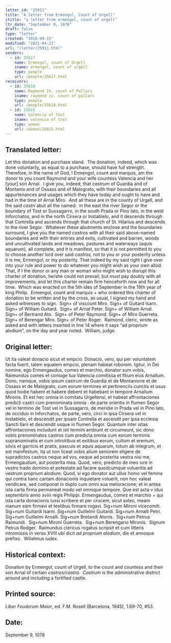 ```yaml
---
letter_id: "25911"
title: "A letter from Ermongol, Count of Urgell"
ititle: "a letter from ermongol, count of urgell"
ltr_date: "September 9, 1078"
draft: false
type: "letter"
created: "2016-09-15"
modified: "2021-04-21"
url: "/letter/25911.html"
senders:
  - id: 25617
    name: Ermengol, count of Urgell
    iname: ermengol, count of urgell
    type: people
    url: /people/25617.html
receivers:
  - id: 25618
    name: Raymond IV, count of Pallars
    iname: raymond iv, count of pallars
    type: people
    url: /people/25618.html
  - id: 25615
    name: Valencia of Tost
    iname: valencia of tost
    type: woman
    url: /woman/25615.html
---
```

<h2> Translated letter:</h2><p>Let this donation and purchase stand.&nbsp; The donation, indeed, which was done voluntarily, as equal to a purchase, should have full strength.&nbsp; Therefore, in the name of God, I Ermengol, count and marquis, am the donor to you count Raymond and your wife countess Valencia and her [your] son Arnal.&nbsp; I give you, indeed, that <i>castrum </i>of Guardia and of Montanio and of Ossass and of Malograto, with their boundaries and all appurtenances and usages which they have today and ought to have and had in the time of Arnal Miro.&nbsp; And all these are in the county of Urgell, and the said <i>castri</i> abut all the named:&nbsp; in the east the river Segor or the boundary of Tost or Sussagarro, in the south Prada or Pino lato, in the west Inforchatos, and in the north Cirsera or Instablelo, and it descends through that Contrella and ascends through that church of St. Hilarius and descends to the river Segor.&nbsp; Whatever these abutments enclose and the boundaries surround, I give you the named <i>castros</i> with all their said above-named boundaries and with their entries and exits, cultivated and barren, woods and uncultivated lands and meadows, pastures and waterways (aquis aquarum), all complete, and it is manifest, so that it is not permitted to you to choose another lord over said <i>castros,</i> not to you or your posterity unless it is me, Ermengol, or my posterity. That indeed by my said right I give over into your rule and power to do whatever you might wish as your own allod.&nbsp;&nbsp; That, if I the donor or any man or woman who might wish to disrupt this charter of donation, he/she could not prevail, but must pay doubly with all improvements; and let this charter remain firm henceforth now and for all time.&nbsp; Which was enacted on the 5th ides of September in the 19th year of king Philip.&nbsp; Ermengol, count and marquis + who ordered this charter of donation to be written and by the cross, as usual, I signed my hand and asked witnesses to sign.&nbsp; Sign+ of viscount Miro. Sign+ of Guitard Isarn.&nbsp; Sign+ of William Guitard.&nbsp; Sign+ of Arnal Peter. Sign+ of William Arnal.&nbsp; Sign+ of Bertrand Ato. &nbsp;Sign+ of Peter Raymond. Sign+ of Miro Guerreta.&nbsp; Sign+ of Berengar Miro. Sign+ of Peter Roger.&nbsp; Raimond, cleric, wrote as asked and with letters inserted in line 14 where it says “ad proprium alodium”, on the day and year noted.&nbsp; William, judge.&nbsp;</p><h2 class="mt-4"> Original letter:</h2><p>Ut ita valeat donacio sicut et empcio. Donacio, vero, qui per voluntatem facta fuerit, talem equalem empcio, plenam habeat roborem. Igitur, in Dei nomine, ego Ermengaudus, comes et marchio, donator sum vobis, Raimundus comes et coniuge tua Valencia comitissa et filium eius Arnallum. Dono, namque, vobis ipsum castrum de Guardia et de Montanione et de Ossass et de Malograto, cum eorum termines et pertinenciis cunctis et usus quod hodie habent et habere debent et habebant in tempore Arnallum Mironis. Et est hec omnia in comitatu Urgellensi, et habeat affrontaciones predicti castri cum prenominata omnia : de parte orientis in flumen Segor vel in termino de Tost vel in Sussagarro, de meridie in Prada vel in Pino lato, de occiduo in Inforchatos, de parte, vero, circi in ipsa Cirsera vel in Instablelo, et descendit per ipsam Contrella et ascendit per ipsa ecclesia Sancti Ilarii et descendit usque in flumen Segor. Quantum inter istas affrontaciones includunt et isti termini ambiunt et circumeunt, sic dono vobis prenominatos castros cum predicta omnia cum eorum terminis supranominatis et cum introitibus et exitibus eorum, cultum et eremum, silvis et garricis et pratis, pascuis et aquis aquarum, totum ab integrum, et est manifestum, ita ut non liceat vobis alium seniorem eligere de supradictos castros neque ad vos, neque ad posterita vestra nisi me, Ermengaudum, aut posterita mea. Quod, vero, predicto de meo iure in vestro trado dominio et potestate ad facere quodcumque volueritis ad vestrum proprium alodium. Quod, si ego donator aut ullus homo vel femina qui contra hanc cartam donacionis inquietare voluerit, non hoc valeat vendicare, sed componat in duplo cum omni sua melioracione; et in antea ista carta firma permaneat modo vel omnique tempore. Que est acta v idus septembris anno xviiii regis Philippi. Ermengaudus, comes et marchio + qui ista carta donacionis iussi scribere et per crucem, sicut soleo, meam manum eam firmavi et testibus firmare rogavi. Sig+num Mironi vicecomiti. Sig+num Guitardi Isarni. Sig+num Guillelmi Guitardi. Sig+num Arnalli Petri. Sig+num Guillelmi Arnalli. Sig+num Bretandi Atonis.&nbsp; Sig+num Petrus Raimundi.&nbsp; Sig+num Mironi Guerreta.&nbsp; Sig+num Berengario Mironis.&nbsp; Signum Petrus Rodger.&nbsp; Raimundus clericus rogatus scripsit et cum litteris intromissis in verso XVIII ubi dicit <i>ad proprium alodium</i>, die et annoque prefixo.&nbsp; Wilielmus iudex.</p><h2 class="mt-4"> Historical context:</h2><p>Donation by Ermengol, count of Urgell, to the count and countess and their son Arnal of certain <i>castros/castra</i>. <i>&nbsp;Castrum</i> is the administrative district around and including a fortified castle.&nbsp;&nbsp;</p><h2 class="mt-4"> Printed source:</h2><p><i>Liber Feudorum Maior</i>, ed. F.M. Rosell (Barcelona, 1945),&nbsp;1.69-70, #53.&nbsp;&nbsp;</p><h2 class="mt-4"> Date:</h2>September 9, 1078